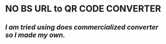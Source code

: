 # NO BS URL to QR CODE CONVERTER
## _I am tried using does commercialized converter so I made my own._
